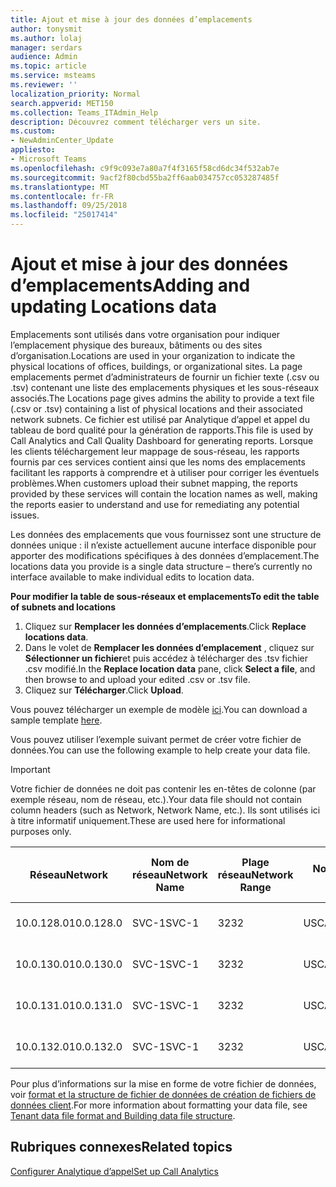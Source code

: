 ```yaml
---
title: Ajout et mise à jour des données d’emplacements
author: tonysmit
ms.author: lolaj
manager: serdars
audience: Admin
ms.topic: article
ms.service: msteams
ms.reviewer: ''
localization_priority: Normal
search.appverid: MET150
ms.collection: Teams_ITAdmin_Help
description: Découvrez comment télécharger vers un site.
ms.custom:
- NewAdminCenter_Update
appliesto:
- Microsoft Teams
ms.openlocfilehash: c9f9c093e7a80a7f4f3165f58cd6dc34f532ab7e
ms.sourcegitcommit: 9acf2f80cbd55ba2ff6aab034757cc053287485f
ms.translationtype: MT
ms.contentlocale: fr-FR
ms.lasthandoff: 09/25/2018
ms.locfileid: "25017414"
---
```

<a name="adding-and-updating-locations-data"></a><span data-ttu-id="e9972-103">Ajout et mise à jour des données d’emplacements</span><span class="sxs-lookup"><span data-stu-id="e9972-103">Adding and updating Locations data</span></span>
============================

<span data-ttu-id="e9972-104">Emplacements sont utilisés dans votre organisation pour indiquer l’emplacement physique des bureaux, bâtiments ou des sites d’organisation.</span><span class="sxs-lookup"><span data-stu-id="e9972-104">Locations are used in your organization to indicate the physical locations of offices, buildings, or organizational sites.</span></span> <span data-ttu-id="e9972-105">La page emplacements permet d’administrateurs de fournir un fichier texte (.csv ou .tsv) contenant une liste des emplacements physiques et les sous-réseaux associés.</span><span class="sxs-lookup"><span data-stu-id="e9972-105">The Locations page gives admins the ability to provide a text file (.csv or .tsv) containing a list of physical locations and their associated network subnets.</span></span> <span data-ttu-id="e9972-106">Ce fichier est utilisé par Analytique d’appel et appel du tableau de bord qualité pour la génération de rapports.</span><span class="sxs-lookup"><span data-stu-id="e9972-106">This file is used by Call Analytics and Call Quality Dashboard for generating reports.</span></span> <span data-ttu-id="e9972-107">Lorsque les clients téléchargement leur mappage de sous-réseau, les rapports fournis par ces services contient ainsi que les noms des emplacements facilitant les rapports à comprendre et à utiliser pour corriger les éventuels problèmes.</span><span class="sxs-lookup"><span data-stu-id="e9972-107">When customers upload their subnet mapping, the reports provided by these services will contain the location names as well, making the reports easier to understand and use for remediating any potential issues.</span></span>

<span data-ttu-id="e9972-108">Les données des emplacements que vous fournissez sont une structure de données unique : il n’existe actuellement aucune interface disponible pour apporter des modifications spécifiques à des données d’emplacement.</span><span class="sxs-lookup"><span data-stu-id="e9972-108">The locations data you provide is a single data structure – there’s currently no interface available to make individual edits to location data.</span></span> 

<span data-ttu-id="e9972-109">**Pour modifier la table de sous-réseaux et emplacements**</span><span class="sxs-lookup"><span data-stu-id="e9972-109">**To edit the table of subnets and locations**</span></span>

1. <span data-ttu-id="e9972-110">Cliquez sur **Remplacer les données d’emplacements**.</span><span class="sxs-lookup"><span data-stu-id="e9972-110">Click **Replace locations data**.</span></span>
2. <span data-ttu-id="e9972-111">Dans le volet de **Remplacer les données d’emplacement** , cliquez sur **Sélectionner un fichier**et puis accédez à télécharger des .tsv fichier .csv modifié.</span><span class="sxs-lookup"><span data-stu-id="e9972-111">In the **Replace location data** pane, click **Select a file**, and then browse to and upload your edited .csv or .tsv file.</span></span> 
3. <span data-ttu-id="e9972-112">Cliquez sur **Télécharger**.</span><span class="sxs-lookup"><span data-stu-id="e9972-112">Click **Upload**.</span></span> 


<span data-ttu-id="e9972-113">Vous pouvez télécharger un exemple de modèle [ici](https://github.com/MicrosoftDocs/OfficeDocs-SkypeForBusiness/blob/live/Teams/downloads/locations-template.zip?raw=true).</span><span class="sxs-lookup"><span data-stu-id="e9972-113">You can download a sample template [here](https://github.com/MicrosoftDocs/OfficeDocs-SkypeForBusiness/blob/live/Teams/downloads/locations-template.zip?raw=true).</span></span>

<span data-ttu-id="e9972-114">Vous pouvez utiliser l’exemple suivant permet de créer votre fichier de données.</span><span class="sxs-lookup"><span data-stu-id="e9972-114">You can use the following example to help create your data file.</span></span> 

> [!IMPORTANT]
> <span data-ttu-id="e9972-115">Votre fichier de données ne doit pas contenir les en-têtes de colonne (par exemple réseau, nom de réseau, etc.).</span><span class="sxs-lookup"><span data-stu-id="e9972-115">Your data file should not contain column headers (such as Network, Network Name, etc.).</span></span> <span data-ttu-id="e9972-116">Ils sont utilisés ici à titre informatif uniquement.</span><span class="sxs-lookup"><span data-stu-id="e9972-116">These are used here for informational purposes only.</span></span> </br>

|<span data-ttu-id="e9972-117">Réseau</span><span class="sxs-lookup"><span data-stu-id="e9972-117">Network</span></span>|<span data-ttu-id="e9972-118">Nom de réseau</span><span class="sxs-lookup"><span data-stu-id="e9972-118">Network Name</span></span>|<span data-ttu-id="e9972-119">Plage réseau</span><span class="sxs-lookup"><span data-stu-id="e9972-119">Network Range</span></span>|<span data-ttu-id="e9972-120">Nom de création</span><span class="sxs-lookup"><span data-stu-id="e9972-120">Building Name</span></span>|<span data-ttu-id="e9972-121">Type de propriété</span><span class="sxs-lookup"><span data-stu-id="e9972-121">Ownership Type</span></span>|<span data-ttu-id="e9972-122">Type de construction</span><span class="sxs-lookup"><span data-stu-id="e9972-122">Building Type</span></span>|<span data-ttu-id="e9972-123">Type de construction Office</span><span class="sxs-lookup"><span data-stu-id="e9972-123">Building Office Type</span></span>|<span data-ttu-id="e9972-124">Ville</span><span class="sxs-lookup"><span data-stu-id="e9972-124">City</span></span>|<span data-ttu-id="e9972-125">Code postal</span><span class="sxs-lookup"><span data-stu-id="e9972-125">Zip Code</span></span>|<span data-ttu-id="e9972-126">Pays</span><span class="sxs-lookup"><span data-stu-id="e9972-126">Country</span></span>|<span data-ttu-id="e9972-127">État</span><span class="sxs-lookup"><span data-stu-id="e9972-127">State</span></span>|<span data-ttu-id="e9972-128">Région</span><span class="sxs-lookup"><span data-stu-id="e9972-128">Region</span></span>|<span data-ttu-id="e9972-129">Intérieur Corp</span><span class="sxs-lookup"><span data-stu-id="e9972-129">Inside Corp</span></span>|<span data-ttu-id="e9972-130">Itinéraire Express</span><span class="sxs-lookup"><span data-stu-id="e9972-130">Express Route</span></span>|
|-|-|-|-|-|-|-|-|-|-|-|-|-|-|
|<span data-ttu-id="e9972-131">10.0.128.0</span><span class="sxs-lookup"><span data-stu-id="e9972-131">10.0.128.0</span></span> |<span data-ttu-id="e9972-132">SVC-1</span><span class="sxs-lookup"><span data-stu-id="e9972-132">SVC-1</span></span>|<span data-ttu-id="e9972-133">32</span><span class="sxs-lookup"><span data-stu-id="e9972-133">32</span></span>|<span data-ttu-id="e9972-134">USCAMTV001</span><span class="sxs-lookup"><span data-stu-id="e9972-134">USCAMTV001</span></span>|<span data-ttu-id="e9972-135">Contoso allouée RE & F</span><span class="sxs-lookup"><span data-stu-id="e9972-135">Contoso Leased RE&F</span></span>|<span data-ttu-id="e9972-136">Bureau</span><span class="sxs-lookup"><span data-stu-id="e9972-136">Office</span></span>|<span data-ttu-id="e9972-137">RE & F</span><span class="sxs-lookup"><span data-stu-id="e9972-137">RE&F</span></span>|<span data-ttu-id="e9972-138">Mountain View</span><span class="sxs-lookup"><span data-stu-id="e9972-138">Mountain View</span></span>|<span data-ttu-id="e9972-139">94043</span><span class="sxs-lookup"><span data-stu-id="e9972-139">94043</span></span>|<span data-ttu-id="e9972-140">NOUS</span><span class="sxs-lookup"><span data-stu-id="e9972-140">US</span></span>|<span data-ttu-id="e9972-141">CA</span><span class="sxs-lookup"><span data-stu-id="e9972-141">CA</span></span>|<span data-ttu-id="e9972-142">NOUS</span><span class="sxs-lookup"><span data-stu-id="e9972-142">US</span></span>|<span data-ttu-id="e9972-143">1</span><span class="sxs-lookup"><span data-stu-id="e9972-143">1</span></span>|<span data-ttu-id="e9972-144">1</span><span class="sxs-lookup"><span data-stu-id="e9972-144">1</span></span>|
|<span data-ttu-id="e9972-145">10.0.130.0</span><span class="sxs-lookup"><span data-stu-id="e9972-145">10.0.130.0</span></span> |<span data-ttu-id="e9972-146">SVC-1</span><span class="sxs-lookup"><span data-stu-id="e9972-146">SVC-1</span></span>|<span data-ttu-id="e9972-147">32</span><span class="sxs-lookup"><span data-stu-id="e9972-147">32</span></span>|<span data-ttu-id="e9972-148">USCAMTV001</span><span class="sxs-lookup"><span data-stu-id="e9972-148">USCAMTV001</span></span>|<span data-ttu-id="e9972-149">Contoso allouée RE & F</span><span class="sxs-lookup"><span data-stu-id="e9972-149">Contoso Leased RE&F</span></span>|<span data-ttu-id="e9972-150">Bureau</span><span class="sxs-lookup"><span data-stu-id="e9972-150">Office</span></span>|<span data-ttu-id="e9972-151">RE & F</span><span class="sxs-lookup"><span data-stu-id="e9972-151">RE&F</span></span>|<span data-ttu-id="e9972-152">Mountain View</span><span class="sxs-lookup"><span data-stu-id="e9972-152">Mountain View</span></span>|<span data-ttu-id="e9972-153">94043</span><span class="sxs-lookup"><span data-stu-id="e9972-153">94043</span></span>|<span data-ttu-id="e9972-154">NOUS</span><span class="sxs-lookup"><span data-stu-id="e9972-154">US</span></span>|<span data-ttu-id="e9972-155">CA</span><span class="sxs-lookup"><span data-stu-id="e9972-155">CA</span></span>|<span data-ttu-id="e9972-156">NOUS</span><span class="sxs-lookup"><span data-stu-id="e9972-156">US</span></span>|<span data-ttu-id="e9972-157">1</span><span class="sxs-lookup"><span data-stu-id="e9972-157">1</span></span>|<span data-ttu-id="e9972-158">1</span><span class="sxs-lookup"><span data-stu-id="e9972-158">1</span></span>|
|<span data-ttu-id="e9972-159">10.0.131.0</span><span class="sxs-lookup"><span data-stu-id="e9972-159">10.0.131.0</span></span> |<span data-ttu-id="e9972-160">SVC-1</span><span class="sxs-lookup"><span data-stu-id="e9972-160">SVC-1</span></span>|<span data-ttu-id="e9972-161">32</span><span class="sxs-lookup"><span data-stu-id="e9972-161">32</span></span>|<span data-ttu-id="e9972-162">USCAMTV001</span><span class="sxs-lookup"><span data-stu-id="e9972-162">USCAMTV001</span></span>|<span data-ttu-id="e9972-163">Contoso allouée RE & F</span><span class="sxs-lookup"><span data-stu-id="e9972-163">Contoso Leased RE&F</span></span>|<span data-ttu-id="e9972-164">Bureau</span><span class="sxs-lookup"><span data-stu-id="e9972-164">Office</span></span>|<span data-ttu-id="e9972-165">RE & F</span><span class="sxs-lookup"><span data-stu-id="e9972-165">RE&F</span></span>|<span data-ttu-id="e9972-166">Mountain View</span><span class="sxs-lookup"><span data-stu-id="e9972-166">Mountain View</span></span>|<span data-ttu-id="e9972-167">94043</span><span class="sxs-lookup"><span data-stu-id="e9972-167">94043</span></span>|<span data-ttu-id="e9972-168">NOUS</span><span class="sxs-lookup"><span data-stu-id="e9972-168">US</span></span>|<span data-ttu-id="e9972-169">CA</span><span class="sxs-lookup"><span data-stu-id="e9972-169">CA</span></span>|<span data-ttu-id="e9972-170">NOUS</span><span class="sxs-lookup"><span data-stu-id="e9972-170">US</span></span>|<span data-ttu-id="e9972-171">1</span><span class="sxs-lookup"><span data-stu-id="e9972-171">1</span></span>|<span data-ttu-id="e9972-172">1</span><span class="sxs-lookup"><span data-stu-id="e9972-172">1</span></span>|
|<span data-ttu-id="e9972-173">10.0.132.0</span><span class="sxs-lookup"><span data-stu-id="e9972-173">10.0.132.0</span></span> |<span data-ttu-id="e9972-174">SVC-1</span><span class="sxs-lookup"><span data-stu-id="e9972-174">SVC-1</span></span>|<span data-ttu-id="e9972-175">32</span><span class="sxs-lookup"><span data-stu-id="e9972-175">32</span></span>|<span data-ttu-id="e9972-176">USCAMTV001</span><span class="sxs-lookup"><span data-stu-id="e9972-176">USCAMTV001</span></span>|<span data-ttu-id="e9972-177">Contoso allouée RE & F</span><span class="sxs-lookup"><span data-stu-id="e9972-177">Contoso Leased RE&F</span></span>|<span data-ttu-id="e9972-178">Bureau</span><span class="sxs-lookup"><span data-stu-id="e9972-178">Office</span></span>|<span data-ttu-id="e9972-179">RE & F</span><span class="sxs-lookup"><span data-stu-id="e9972-179">RE&F</span></span>|<span data-ttu-id="e9972-180">Mountain View</span><span class="sxs-lookup"><span data-stu-id="e9972-180">Mountain View</span></span>|<span data-ttu-id="e9972-181">94043</span><span class="sxs-lookup"><span data-stu-id="e9972-181">94043</span></span>|<span data-ttu-id="e9972-182">NOUS</span><span class="sxs-lookup"><span data-stu-id="e9972-182">US</span></span>|<span data-ttu-id="e9972-183">CA</span><span class="sxs-lookup"><span data-stu-id="e9972-183">CA</span></span>|<span data-ttu-id="e9972-184">NOUS</span><span class="sxs-lookup"><span data-stu-id="e9972-184">US</span></span>|<span data-ttu-id="e9972-185">1</span><span class="sxs-lookup"><span data-stu-id="e9972-185">1</span></span>|<span data-ttu-id="e9972-186">1</span><span class="sxs-lookup"><span data-stu-id="e9972-186">1</span></span>|


<span data-ttu-id="e9972-187">Pour plus d’informations sur la mise en forme de votre fichier de données, voir [format et la structure de fichier de données de création de fichiers de données client](turning-on-and-using-call-quality-dashboard.md#tenant-data-file-format-and-building-data-file-structure).</span><span class="sxs-lookup"><span data-stu-id="e9972-187">For more information about formatting your data file, see [Tenant data file format and Building data file structure](turning-on-and-using-call-quality-dashboard.md#tenant-data-file-format-and-building-data-file-structure).</span></span>


## <a name="related-topics"></a><span data-ttu-id="e9972-188">Rubriques connexes</span><span class="sxs-lookup"><span data-stu-id="e9972-188">Related topics</span></span>

[<span data-ttu-id="e9972-189">Configurer Analytique d’appel</span><span class="sxs-lookup"><span data-stu-id="e9972-189">Set up Call Analytics</span></span>](set-up-call-analytics.md)